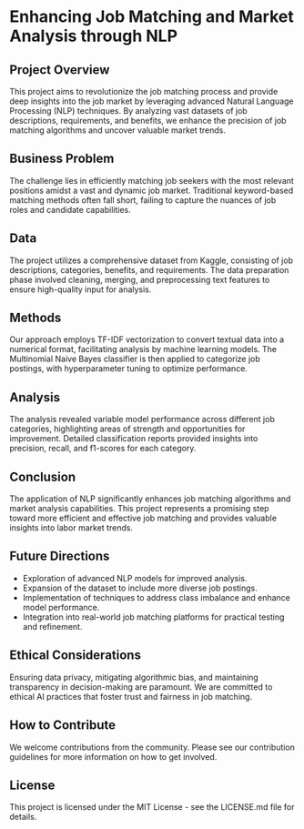# Enhancing Job Matching and Market Analysis through NLP

## Project Overview
This project aims to revolutionize the job matching process and provide deep insights into the job market by leveraging advanced Natural Language Processing (NLP) techniques. By analyzing vast datasets of job descriptions, requirements, and benefits, we enhance the precision of job matching algorithms and uncover valuable market trends.

## Business Problem
The challenge lies in efficiently matching job seekers with the most relevant positions amidst a vast and dynamic job market. Traditional keyword-based matching methods often fall short, failing to capture the nuances of job roles and candidate capabilities.

## Data
The project utilizes a comprehensive dataset from Kaggle, consisting of job descriptions, categories, benefits, and requirements. The data preparation phase involved cleaning, merging, and preprocessing text features to ensure high-quality input for analysis.

## Methods
Our approach employs TF-IDF vectorization to convert textual data into a numerical format, facilitating analysis by machine learning models. The Multinomial Naive Bayes classifier is then applied to categorize job postings, with hyperparameter tuning to optimize performance.

## Analysis
The analysis revealed variable model performance across different job categories, highlighting areas of strength and opportunities for improvement. Detailed classification reports provided insights into precision, recall, and f1-scores for each category.

## Conclusion
The application of NLP significantly enhances job matching algorithms and market analysis capabilities. This project represents a promising step toward more efficient and effective job matching and provides valuable insights into labor market trends.

## Future Directions
- Exploration of advanced NLP models for improved analysis.
- Expansion of the dataset to include more diverse job postings.
- Implementation of techniques to address class imbalance and enhance model performance.
- Integration into real-world job matching platforms for practical testing and refinement.

## Ethical Considerations
Ensuring data privacy, mitigating algorithmic bias, and maintaining transparency in decision-making are paramount. We are committed to ethical AI practices that foster trust and fairness in job matching.

## How to Contribute
We welcome contributions from the community. Please see our contribution guidelines for more information on how to get involved.

## License
This project is licensed under the MIT License - see the LICENSE.md file for details.

